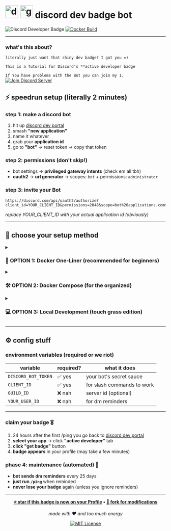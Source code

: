 # <img width="40" height="40" alt="discord-logo" src="https://github.com/user-attachments/assets/adabd300-70df-4847-9b34-e51d207d254d" /> <img width="40" height="40" alt="grafik" src="https://github.com/user-attachments/assets/478efc93-83c4-46bc-acb7-94e81883d652" /> discord dev badge bot

<div align="left">

![Discord Developer Badge](https://img.shields.io/badge/Discord-Developer%20Badge-5865F2?style=for-the-badge&logo=discord&logoColor=white)
[![Docker Build](https://img.shields.io/github/actions/workflow/status/L0ine/Discord-Bot-Devoloper-Badge/docker-publish.yml?style=for-the-badge&logo=docker)](https://github.com/L0ine/Discord-Bot-Devoloper-Badge/actions/workflows/docker-publish.yml)
</div>

---

### what's this about?
``literally just want that shiny dev badge? I got you =)``

`` This is a Tutorial for Discord's **active developer badge ``

``If You have problems with the Bot you can join my 1. ``
<a href="https://discord.gg/YOUR_INVITE_CODE">
<img src="https://img.shields.io/badge/Discord-Join%20Server-5865F2?style=for-the-badge&logo=discord&logoColor=white&labelColor=7289DA" alt="Join Discord Server"/>
</a>



## ⚡ speedrun setup (literally 2 minutes)

### step 1: make a discord bot
1. hit up [discord dev portal](https://discord.com/developers/applications)
2. smash **"new application"**
3. name it whatever
4. grab your **application id** 
5. go to **"bot"** → reset token → copy that token

### step 2: permissions (don't skip!)
- bot settings → **privileged gateway intents** (check em all tbh)
- **oauth2** → **url generator** → scopes: `bot` + permissions: `administrator`

### step 3: invite your Bot
```
https://discord.com/api/oauth2/authorize?client_id=YOUR_CLIENT_ID&permissions=2048&scope=bot%20applications.commands
```
*replace YOUR_CLIENT_ID with your actual application id (obviously)*

---

## 🐳 choose your setup method

<details>
<summary><h3>🚀 OPTION 1: Docker One-Liner (recommended for beginners)</h3></summary>

**step 1: run the container**
```bash
docker run -d \
  --name discord-dev-badge-bot \
  --restart unless-stopped \
  -e DISCORD_BOT_TOKEN="your_token_here" \
  -e CLIENT_ID="your_client_id_here" \
  ghcr.io/l0ine/discord-bot-devoloper-badge:latest
```

**step 2: check if it's running**
```bash
docker logs discord-dev-badge-bot
```
you should see "bot is ready" or similar

**step 3: test in discord**
- wait 5-10 minutes for slash commands to register
- go to your discord server where you invited the bot
- type `/ping` and hit enter
- bot should respond with pong + some info

**what happens next:**
- bot will dm you every 25 days reminding you to ping
- just run `/ping` when reminded to keep your dev status active
- after 24h of first ping: go get your badge from dev portal

</details>

<details>
<summary><h3>🛠️ OPTION 2: Docker Compose (for the organized)</h3></summary>

**step 1: download the project**
```bash
git clone https://github.com/L0ine/Discord-Bot-Devoloper-Badge.git
cd Discord-Bot-Devoloper-Badge
```

**step 2: configure your settings**
```bash
cp .env.example .env
nano .env  # or use any text editor
```
fill in your bot token and client id in the .env file

**step 3: start the bot**
```bash
docker-compose up -d
```

**step 4: monitor logs**
```bash
docker-compose logs -f
```

**step 5: test in discord**
- wait 5-10 minutes for slash commands to register
- go to your discord server 
- type `/ping` - bot should respond
- you're all set! bot will remind you every 25 days

**what happens next:**
- bot runs in background automatically
- sends dm reminders so you never lose the badge
- just `/ping` when reminded, that's literally it

</details>

<details>
<summary><h3>💻 OPTION 3: Local Development (touch grass edition)</h3></summary>

**step 1: get the code**
```bash
git clone https://github.com/L0ine/Discord-Bot-Devoloper-Badge.git
cd Discord-Bot-Devoloper-Badge
```

**step 2: setup python environment**
```bash
python -m venv .venv
source .venv/bin/activate  # linux/mac
# .venv\Scripts\activate  # windows users
```

**step 3: install dependencies**
```bash
pip install -r requirements.txt
```

**step 4: configure bot**
```bash
cp .env.example .env
# edit .env with your discord bot token and client id
```

**step 5: run the bot**
```bash
python discord-dev-badge-bot.py
```
keep this terminal window open - bot stops when you close it

**step 6: test in discord**
- wait 10 minutes for commands to sync
- go to your server and type `/ping`
- bot should respond with pong

**what happens next:**
- bot only runs when your computer is on
- you'll get dm reminders every 25 days
- just `/ping` to stay active, ez clap

</details>

---

## ⚙️ config stuff

### environment variables (required or we riot)
| variable | required? | what it does |
|----------|-----------|-------------|
| `DISCORD_BOT_TOKEN` | ✅ yes | your bot's secret sauce |
| `CLIENT_ID` | ✅ yes | for slash commands to work | 
| `GUILD_ID` | ❌ nah | server id (optional) | 
| `YOUR_USER_ID` | ❌ nah | for dm reminders | 

---

### claim your badge 🎖️
1. 24 hours after the first /ping you go back to [discord dev portal](https://discord.com/developers/applications)
2. **select your app** → click **"active developer"** tab
3. **click "get badge"** button
4. **badge appears** in your profile (may take a few minutes)

### phase 4: maintenance (automated) 🤖
- **bot sends dm reminders** every 25 days
- **just run `/ping`** when reminded
- **never lose your badge** again (unless you ignore reminders)

---

<div align="center">

**[⭐ star if this badge is now on your Profile](https://github.com/L0ine/Discord-Bot-Devoloper-Badge) • [🔄 fork for modifications](https://github.com/L0ine/Discord-Bot-Devoloper-Badge/fork)**

*made with ❤️ and too much energy*

[![MIT License](https://img.shields.io/badge/License-MIT-green.svg?style=for-the-badge)](https://choosealicense.com/licenses/mit/)

</div>
